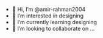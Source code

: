 - 👋 Hi, I’m @amir-rahman2004
- 👀 I’m interested in designing 
- 🌱 I’m currently learning designing 
- 💞️ I’m looking to collaborate on ...


<!---
amir-rahman2004/amir-rahman2004 is a ✨ special ✨ repository because its `README.md` (this file) appears on your GitHub profile.
You can click the Preview link to take a look at your changes.
--->
